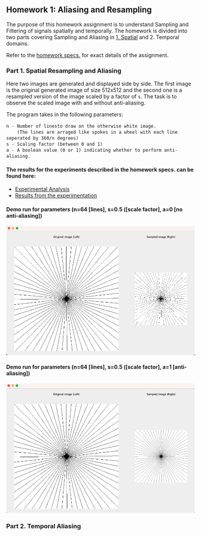 ## Homework 1: Aliasing and Resampling ##

The purpose of this homework assignment is to understand Sampling and Filtering of signals
spatially and temporally. The homework is divided into two parts covering Sampling and
Aliasing in [1. Spatial](#part-1-spatial-resampling-and-aliasing) and 2. Temporal domains.

Refer to the [homework specs.](Assignment%201%20-%20Description.pdf) for exact details of the assignment.

### Part 1. Spatial Resampling and Aliasing

Here two images are generated and displayed side by side. The first image is the original
generated image of size 512x512 and the second one is a resampled version of the image scaled
by a factor of ```s```. The task is to observe the scaled image with and without anti-aliasing.

The program takes in the following parameters:
```
n - Number of linesto draw on the otherwise white image.
    (The lines are arraged like spokes in a wheel with each line seperated by 360/n degrees) 
s - Scaling factor (between 0 and 1)
a - A boolean value (0 or 1) indicating whether to perform anti-aliasing.
```

#### The results for the experiments described in the homework specs. can be found here:
- [Experimental Analysis](https://docs.google.com/document/d/1Kwif_kYDHaFsFIYQtV6ImcbEmn2T79_qLTCSGNEbfuM/edit?usp=sharing)
- [Results from the experimentation](https://drive.google.com/drive/folders/1H_t-mGbfAKybV21AEpGd2UfQoU4a7v7r?usp=sharing)

#### Demo run for parameters (n=64 [lines], s=0.5 ([scale factor], a=0 [no anti-aliasing])

![demo without anti-aliasing](assets/sample-without-anti-aliasing.png)

#### Demo run for parameters (n=64 [lines], s=0.5 ([scale factor], a=1 [anti-aliasing])

![demo with anti-aliasing](assets/sample-with-anti-aliasing.png)

### Part 2. Temporal Aliasing
